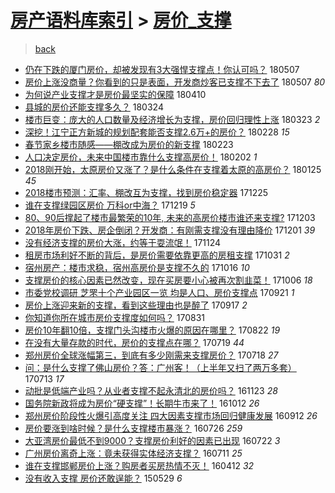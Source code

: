 [房产语料库索引](../../README.md)  > [房价_支撑](房价_支撑.md)
====
> [back](../README.md)

- [仍在下跌的厦门房价，却被发现有3大强悍支撑点！你认可吗？](http://jkwz.applinzi.com/ittc/7100285502165091335.html#%E4%BB%8D%E5%9C%A8%E4%B8%8B%E8%B7%8C%E7%9A%84%E5%8E%A6%E9%97%A8%E6%88%BF%E4%BB%B7%EF%BC%8C%E5%8D%B4%E8%A2%AB%E5%8F%91%E7%8E%B0%E6%9C%893%E5%A4%A7%E5%BC%BA%E6%82%8D%E6%94%AF%E6%92%91%E7%82%B9%EF%BC%81%E4%BD%A0%E8%AE%A4%E5%8F%AF%E5%90%97%EF%BC%9F) 180507  
- [房价上涨没商量？你看到的只是表面，开发商炒客已支撑不下去了](http://jkwz.applinzi.com/ittc/7100002225088889872.html#%E6%88%BF%E4%BB%B7%E4%B8%8A%E6%B6%A8%E6%B2%A1%E5%95%86%E9%87%8F%EF%BC%9F%E4%BD%A0%E7%9C%8B%E5%88%B0%E7%9A%84%E5%8F%AA%E6%98%AF%E8%A1%A8%E9%9D%A2%EF%BC%8C%E5%BC%80%E5%8F%91%E5%95%86%E7%82%92%E5%AE%A2%E5%B7%B2%E6%94%AF%E6%92%91%E4%B8%8D%E4%B8%8B%E5%8E%BB%E4%BA%86) 180507 *80* 
- [为何说产业支撑才是房价最坚实的保障](http://jkwz.applinzi.com/ittc/7090287107635676166.html#%E4%B8%BA%E4%BD%95%E8%AF%B4%E4%BA%A7%E4%B8%9A%E6%94%AF%E6%92%91%E6%89%8D%E6%98%AF%E6%88%BF%E4%BB%B7%E6%9C%80%E5%9D%9A%E5%AE%9E%E7%9A%84%E4%BF%9D%E9%9A%9C) 180410  
- [县城的房价还能支撑多久？](http://jkwz.applinzi.com/ittc/7084177003026842635.html#%E5%8E%BF%E5%9F%8E%E7%9A%84%E6%88%BF%E4%BB%B7%E8%BF%98%E8%83%BD%E6%94%AF%E6%92%91%E5%A4%9A%E4%B9%85%EF%BC%9F) 180324  
- [楼市巨变：庞大的人口数量及经济增长为支撑，房价回归理性上涨](http://jkwz.applinzi.com/ittc/7083619153300947979.html#%E6%A5%BC%E5%B8%82%E5%B7%A8%E5%8F%98%EF%BC%9A%E5%BA%9E%E5%A4%A7%E7%9A%84%E4%BA%BA%E5%8F%A3%E6%95%B0%E9%87%8F%E5%8F%8A%E7%BB%8F%E6%B5%8E%E5%A2%9E%E9%95%BF%E4%B8%BA%E6%94%AF%E6%92%91%EF%BC%8C%E6%88%BF%E4%BB%B7%E5%9B%9E%E5%BD%92%E7%90%86%E6%80%A7%E4%B8%8A%E6%B6%A8) 180323 *2* 
- [深挖！江宁正方新城的规划配套能否支撑2.6万+的房价？](http://jkwz.applinzi.com/ittc/7075196978017600529.html#%E6%B7%B1%E6%8C%96%EF%BC%81%E6%B1%9F%E5%AE%81%E6%AD%A3%E6%96%B9%E6%96%B0%E5%9F%8E%E7%9A%84%E8%A7%84%E5%88%92%E9%85%8D%E5%A5%97%E8%83%BD%E5%90%A6%E6%94%AF%E6%92%912.6%E4%B8%87%2B%E7%9A%84%E6%88%BF%E4%BB%B7%EF%BC%9F) 180228 *15* 
- [春节家乡楼市随感——棚改成为房价的新支撑](http://jkwz.applinzi.com/ittc/7073335707504739339.html#%E6%98%A5%E8%8A%82%E5%AE%B6%E4%B9%A1%E6%A5%BC%E5%B8%82%E9%9A%8F%E6%84%9F%E2%80%94%E2%80%94%E6%A3%9A%E6%94%B9%E6%88%90%E4%B8%BA%E6%88%BF%E4%BB%B7%E7%9A%84%E6%96%B0%E6%94%AF%E6%92%91) 180223  
- [人口决定房价，未来中国楼市靠什么支撑高房价！](http://jkwz.applinzi.com/ittc/7065483314855412747.html#%E4%BA%BA%E5%8F%A3%E5%86%B3%E5%AE%9A%E6%88%BF%E4%BB%B7%EF%BC%8C%E6%9C%AA%E6%9D%A5%E4%B8%AD%E5%9B%BD%E6%A5%BC%E5%B8%82%E9%9D%A0%E4%BB%80%E4%B9%88%E6%94%AF%E6%92%91%E9%AB%98%E6%88%BF%E4%BB%B7%EF%BC%81) 180202 *1* 
- [2018刚开始，太原房价又涨了？是什么条件在支撑着太原的高房价？](http://jkwz.applinzi.com/ittc/7062179913577006096.html#2018%E5%88%9A%E5%BC%80%E5%A7%8B%EF%BC%8C%E5%A4%AA%E5%8E%9F%E6%88%BF%E4%BB%B7%E5%8F%88%E6%B6%A8%E4%BA%86%EF%BC%9F%E6%98%AF%E4%BB%80%E4%B9%88%E6%9D%A1%E4%BB%B6%E5%9C%A8%E6%94%AF%E6%92%91%E7%9D%80%E5%A4%AA%E5%8E%9F%E7%9A%84%E9%AB%98%E6%88%BF%E4%BB%B7%EF%BC%9F) 180125 *45* 
- [2018楼市预测：汇率、棚改互为支撑，找到房价稳定器](http://jkwz.applinzi.com/ittc/7051083360959464464.html#2018%E6%A5%BC%E5%B8%82%E9%A2%84%E6%B5%8B%EF%BC%9A%E6%B1%87%E7%8E%87%E3%80%81%E6%A3%9A%E6%94%B9%E4%BA%92%E4%B8%BA%E6%94%AF%E6%92%91%EF%BC%8C%E6%89%BE%E5%88%B0%E6%88%BF%E4%BB%B7%E7%A8%B3%E5%AE%9A%E5%99%A8) 171225  
- [谁在支撑绿园区房价 万科or中海？](http://jkwz.applinzi.com/ittc/7048568637307225105.html#%E8%B0%81%E5%9C%A8%E6%94%AF%E6%92%91%E7%BB%BF%E5%9B%AD%E5%8C%BA%E6%88%BF%E4%BB%B7+%E4%B8%87%E7%A7%91or%E4%B8%AD%E6%B5%B7%EF%BC%9F) 171219 *5* 
- [80、90后撑起了楼市最繁荣的10年, 未来的高房价楼市谁还来支撑?](http://jkwz.applinzi.com/ittc/7042804310377759761.html#80%E3%80%8190%E5%90%8E%E6%92%91%E8%B5%B7%E4%BA%86%E6%A5%BC%E5%B8%82%E6%9C%80%E7%B9%81%E8%8D%A3%E7%9A%8410%E5%B9%B4%2C+%E6%9C%AA%E6%9D%A5%E7%9A%84%E9%AB%98%E6%88%BF%E4%BB%B7%E6%A5%BC%E5%B8%82%E8%B0%81%E8%BF%98%E6%9D%A5%E6%94%AF%E6%92%91%3F) 171203  
- [2018年房价下跌、房企倒闭？开发商：有刚需支撑没有理由降价](http://jkwz.applinzi.com/ittc/7042063869428630545.html#2018%E5%B9%B4%E6%88%BF%E4%BB%B7%E4%B8%8B%E8%B7%8C%E3%80%81%E6%88%BF%E4%BC%81%E5%80%92%E9%97%AD%EF%BC%9F%E5%BC%80%E5%8F%91%E5%95%86%EF%BC%9A%E6%9C%89%E5%88%9A%E9%9C%80%E6%94%AF%E6%92%91%E6%B2%A1%E6%9C%89%E7%90%86%E7%94%B1%E9%99%8D%E4%BB%B7) 171201 *39* 
- [没有经济支撑的房价大涨，约等于耍流氓！](http://jkwz.applinzi.com/ittc/7039576984248648721.html#%E6%B2%A1%E6%9C%89%E7%BB%8F%E6%B5%8E%E6%94%AF%E6%92%91%E7%9A%84%E6%88%BF%E4%BB%B7%E5%A4%A7%E6%B6%A8%EF%BC%8C%E7%BA%A6%E7%AD%89%E4%BA%8E%E8%80%8D%E6%B5%81%E6%B0%93%EF%BC%81) 171124  
- [租房市场利好不断的背后，是房价需要依靠更高的房租支撑](http://jkwz.applinzi.com/ittc/7030649752851579920.html#%E7%A7%9F%E6%88%BF%E5%B8%82%E5%9C%BA%E5%88%A9%E5%A5%BD%E4%B8%8D%E6%96%AD%E7%9A%84%E8%83%8C%E5%90%8E%EF%BC%8C%E6%98%AF%E6%88%BF%E4%BB%B7%E9%9C%80%E8%A6%81%E4%BE%9D%E9%9D%A0%E6%9B%B4%E9%AB%98%E7%9A%84%E6%88%BF%E7%A7%9F%E6%94%AF%E6%92%91) 171031 *2* 
- [宿州房产：楼市求稳，宿州高房价是支撑不久的](http://jkwz.applinzi.com/ittc/7024974780179153937.html#%E5%AE%BF%E5%B7%9E%E6%88%BF%E4%BA%A7%EF%BC%9A%E6%A5%BC%E5%B8%82%E6%B1%82%E7%A8%B3%EF%BC%8C%E5%AE%BF%E5%B7%9E%E9%AB%98%E6%88%BF%E4%BB%B7%E6%98%AF%E6%94%AF%E6%92%91%E4%B8%8D%E4%B9%85%E7%9A%84) 171016 *10* 
- [支撑房价的核心因素已然改变，现在买房要小心被再次割韭菜！](http://jkwz.applinzi.com/ittc/7021136766260741136.html#%E6%94%AF%E6%92%91%E6%88%BF%E4%BB%B7%E7%9A%84%E6%A0%B8%E5%BF%83%E5%9B%A0%E7%B4%A0%E5%B7%B2%E7%84%B6%E6%94%B9%E5%8F%98%EF%BC%8C%E7%8E%B0%E5%9C%A8%E4%B9%B0%E6%88%BF%E8%A6%81%E5%B0%8F%E5%BF%83%E8%A2%AB%E5%86%8D%E6%AC%A1%E5%89%B2%E9%9F%AD%E8%8F%9C%EF%BC%81) 171006 *18* 
- [市委党校调研 芝罘十个产业园区一览 均是人口、房价支撑点](http://jkwz.applinzi.com/ittc/7015756139294360592.html#%E5%B8%82%E5%A7%94%E5%85%9A%E6%A0%A1%E8%B0%83%E7%A0%94+%E8%8A%9D%E7%BD%98%E5%8D%81%E4%B8%AA%E4%BA%A7%E4%B8%9A%E5%9B%AD%E5%8C%BA%E4%B8%80%E8%A7%88+%E5%9D%87%E6%98%AF%E4%BA%BA%E5%8F%A3%E3%80%81%E6%88%BF%E4%BB%B7%E6%94%AF%E6%92%91%E7%82%B9) 170921 *1* 
- [房价上涨迎来新的支撑，看到这些理由也是醉了](http://jkwz.applinzi.com/ittc/7014331662949942288.html#%E6%88%BF%E4%BB%B7%E4%B8%8A%E6%B6%A8%E8%BF%8E%E6%9D%A5%E6%96%B0%E7%9A%84%E6%94%AF%E6%92%91%EF%BC%8C%E7%9C%8B%E5%88%B0%E8%BF%99%E4%BA%9B%E7%90%86%E7%94%B1%E4%B9%9F%E6%98%AF%E9%86%89%E4%BA%86) 170917 *2* 
- [你知道你所在城市房价支撑度如何吗？](http://jkwz.applinzi.com/ittc/7007900016130393105.html#%E4%BD%A0%E7%9F%A5%E9%81%93%E4%BD%A0%E6%89%80%E5%9C%A8%E5%9F%8E%E5%B8%82%E6%88%BF%E4%BB%B7%E6%94%AF%E6%92%91%E5%BA%A6%E5%A6%82%E4%BD%95%E5%90%97%EF%BC%9F) 170831  
- [房价10年翻10倍，支撑门头沟楼市火爆的原因在哪里？](http://jkwz.applinzi.com/ittc/7004591217743234065.html#%E6%88%BF%E4%BB%B710%E5%B9%B4%E7%BF%BB10%E5%80%8D%EF%BC%8C%E6%94%AF%E6%92%91%E9%97%A8%E5%A4%B4%E6%B2%9F%E6%A5%BC%E5%B8%82%E7%81%AB%E7%88%86%E7%9A%84%E5%8E%9F%E5%9B%A0%E5%9C%A8%E5%93%AA%E9%87%8C%EF%BC%9F) 170822 *19* 
- [在没有大量存款的时代，房价的支撑点在哪？](http://jkwz.applinzi.com/ittc/6992070747483538448.html#%E5%9C%A8%E6%B2%A1%E6%9C%89%E5%A4%A7%E9%87%8F%E5%AD%98%E6%AC%BE%E7%9A%84%E6%97%B6%E4%BB%A3%EF%BC%8C%E6%88%BF%E4%BB%B7%E7%9A%84%E6%94%AF%E6%92%91%E7%82%B9%E5%9C%A8%E5%93%AA%EF%BC%9F) 170719 *44* 
- [郑州房价全球涨幅第三，到底有多少刚需来支撑房价？](http://jkwz.applinzi.com/ittc/6991683331442607120.html#%E9%83%91%E5%B7%9E%E6%88%BF%E4%BB%B7%E5%85%A8%E7%90%83%E6%B6%A8%E5%B9%85%E7%AC%AC%E4%B8%89%EF%BC%8C%E5%88%B0%E5%BA%95%E6%9C%89%E5%A4%9A%E5%B0%91%E5%88%9A%E9%9C%80%E6%9D%A5%E6%94%AF%E6%92%91%E6%88%BF%E4%BB%B7%EF%BC%9F) 170718 *27* 
- [问：是什么支撑了佛山房价？答：广州客！（上半年又扫了两万多套）](http://jkwz.applinzi.com/ittc/6989861746696012816.html#%E9%97%AE%EF%BC%9A%E6%98%AF%E4%BB%80%E4%B9%88%E6%94%AF%E6%92%91%E4%BA%86%E4%BD%9B%E5%B1%B1%E6%88%BF%E4%BB%B7%EF%BC%9F%E7%AD%94%EF%BC%9A%E5%B9%BF%E5%B7%9E%E5%AE%A2%EF%BC%81%EF%BC%88%E4%B8%8A%E5%8D%8A%E5%B9%B4%E5%8F%88%E6%89%AB%E4%BA%86%E4%B8%A4%E4%B8%87%E5%A4%9A%E5%A5%97%EF%BC%89) 170713 *17* 
- [动批是低端产业吗？从业者支撑不起永清北的房价吗？](http://jkwz.applinzi.com/ittc/6903745254095586309.html#%E5%8A%A8%E6%89%B9%E6%98%AF%E4%BD%8E%E7%AB%AF%E4%BA%A7%E4%B8%9A%E5%90%97%EF%BC%9F%E4%BB%8E%E4%B8%9A%E8%80%85%E6%94%AF%E6%92%91%E4%B8%8D%E8%B5%B7%E6%B0%B8%E6%B8%85%E5%8C%97%E7%9A%84%E6%88%BF%E4%BB%B7%E5%90%97%EF%BC%9F) 161123 *28* 
- [国务院新政将成为房价“硬支撑”！长期牛市来了！](http://jkwz.applinzi.com/ittc/6888049014246736901.html#%E5%9B%BD%E5%8A%A1%E9%99%A2%E6%96%B0%E6%94%BF%E5%B0%86%E6%88%90%E4%B8%BA%E6%88%BF%E4%BB%B7%E2%80%9C%E7%A1%AC%E6%94%AF%E6%92%91%E2%80%9D%EF%BC%81%E9%95%BF%E6%9C%9F%E7%89%9B%E5%B8%82%E6%9D%A5%E4%BA%86%EF%BC%81) 161012 *26* 
- [郑州房价阶段性火爆引高度关注 四大因素支撑市场回归健康发展](http://jkwz.applinzi.com/ittc/6876776436697924612.html#%E9%83%91%E5%B7%9E%E6%88%BF%E4%BB%B7%E9%98%B6%E6%AE%B5%E6%80%A7%E7%81%AB%E7%88%86%E5%BC%95%E9%AB%98%E5%BA%A6%E5%85%B3%E6%B3%A8+%E5%9B%9B%E5%A4%A7%E5%9B%A0%E7%B4%A0%E6%94%AF%E6%92%91%E5%B8%82%E5%9C%BA%E5%9B%9E%E5%BD%92%E5%81%A5%E5%BA%B7%E5%8F%91%E5%B1%95) 160912 *26* 
- [房价要涨到啥时候？是什么支撑楼市暴涨？](http://jkwz.applinzi.com/ittc/6859109150742807557.html#%E6%88%BF%E4%BB%B7%E8%A6%81%E6%B6%A8%E5%88%B0%E5%95%A5%E6%97%B6%E5%80%99%EF%BC%9F%E6%98%AF%E4%BB%80%E4%B9%88%E6%94%AF%E6%92%91%E6%A5%BC%E5%B8%82%E6%9A%B4%E6%B6%A8%EF%BC%9F) 160726 *259* 
- [大亚湾房价最低不到9000？支撑房价利好的因素已出现](http://jkwz.applinzi.com/ittc/6857695642478183428.html#%E5%A4%A7%E4%BA%9A%E6%B9%BE%E6%88%BF%E4%BB%B7%E6%9C%80%E4%BD%8E%E4%B8%8D%E5%88%B09000%EF%BC%9F%E6%94%AF%E6%92%91%E6%88%BF%E4%BB%B7%E5%88%A9%E5%A5%BD%E7%9A%84%E5%9B%A0%E7%B4%A0%E5%B7%B2%E5%87%BA%E7%8E%B0) 160722 *3* 
- [广州房价离奇上涨：竟未获得实体经济支撑？](http://jkwz.applinzi.com/ittc/6853569977382339589.html#%E5%B9%BF%E5%B7%9E%E6%88%BF%E4%BB%B7%E7%A6%BB%E5%A5%87%E4%B8%8A%E6%B6%A8%EF%BC%9A%E7%AB%9F%E6%9C%AA%E8%8E%B7%E5%BE%97%E5%AE%9E%E4%BD%93%E7%BB%8F%E6%B5%8E%E6%94%AF%E6%92%91%EF%BC%9F) 160711 *25* 
- [谁在支撑邯郸房价上涨？购房者买房热情不灭！](http://jkwz.applinzi.com/ittc/6820287250554160132.html#%E8%B0%81%E5%9C%A8%E6%94%AF%E6%92%91%E9%82%AF%E9%83%B8%E6%88%BF%E4%BB%B7%E4%B8%8A%E6%B6%A8%EF%BC%9F%E8%B4%AD%E6%88%BF%E8%80%85%E4%B9%B0%E6%88%BF%E7%83%AD%E6%83%85%E4%B8%8D%E7%81%AD%EF%BC%81) 160412 *32* 
- [没有收入支撑 房价还敢逞能？](http://jkwz.applinzi.com/ittc/547650611417095677.html#%E6%B2%A1%E6%9C%89%E6%94%B6%E5%85%A5%E6%94%AF%E6%92%91+%E6%88%BF%E4%BB%B7%E8%BF%98%E6%95%A2%E9%80%9E%E8%83%BD%EF%BC%9F) 150529 *6* 
